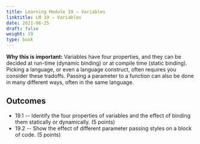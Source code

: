 ```yaml
---
title: Learning Module 19 — Variables
linktitle: LM 19 – Variables
date: 2021-06-25
draft: false
weight: 19
type: book
---
```

**Why this is important:**  Variables have four properties, and they can be
decided at run-time (dynamic binding) or at compile time (static binding).
Picking a language, or even a language construct, often requires you consider
these tradoffs.  Passing a parameter to a function can also be done in many
different ways, often in the same language.

## Outcomes
  - 19.1 -- Identify the four properties of variables and the effect of binding
  them statically or dynamically. (5 points)
  - 19.2 -- Show the effect of different parameter passing styles on a block of
  code. (5 points)
